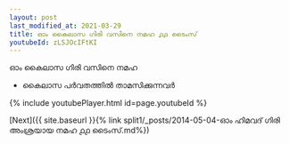 ```yaml
---
layout: post
last_modified_at: 2021-03-29
title: ഓം കൈലാസ ഗിരി വസിനെ നമഹ ൧൧ ടൈംസ്
youtubeId: zLSJOcIFtKI
---
```

 
 
 ഓം കൈലാസ ഗിരി വസിനെ നമഹ 
 
 -  കൈലാസ പർവതത്തിൽ താമസിക്കുന്നവർ 
 
  
 
  
 
 
 
 
 
 


{% include youtubePlayer.html id=page.youtubeId %}
 
[Next]({{ site.baseurl }}{% link  split1/_posts/2014-05-04-ഓം ഹിമവദ് ഗിരി അംശ്രയായ നമഹ ൧൧ ടൈംസ്.md%})
 
